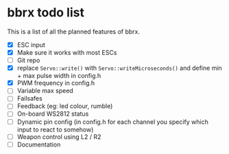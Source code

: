 # bbrx todo list
This is a list of all the planned features of bbrx.

- [x] ESC input
- [x] Make sure it works with most ESCs
- [ ] Git repo
- [x] replace `Servo::write()` with `Servo::writeMicroseconds()` and define min + max pulse width in config.h
- [x] PWM frequency in config.h
- [ ] Variable max speed
- [ ] Failsafes
- [ ] Feedback (eg: led colour, rumble)
- [ ] On-board WS2812 status
- [ ] Dynamic pin config (in config.h for each channel you specify which input to react to somehow)
- [ ] Weapon control using L2 / R2
- [ ] Documentation
